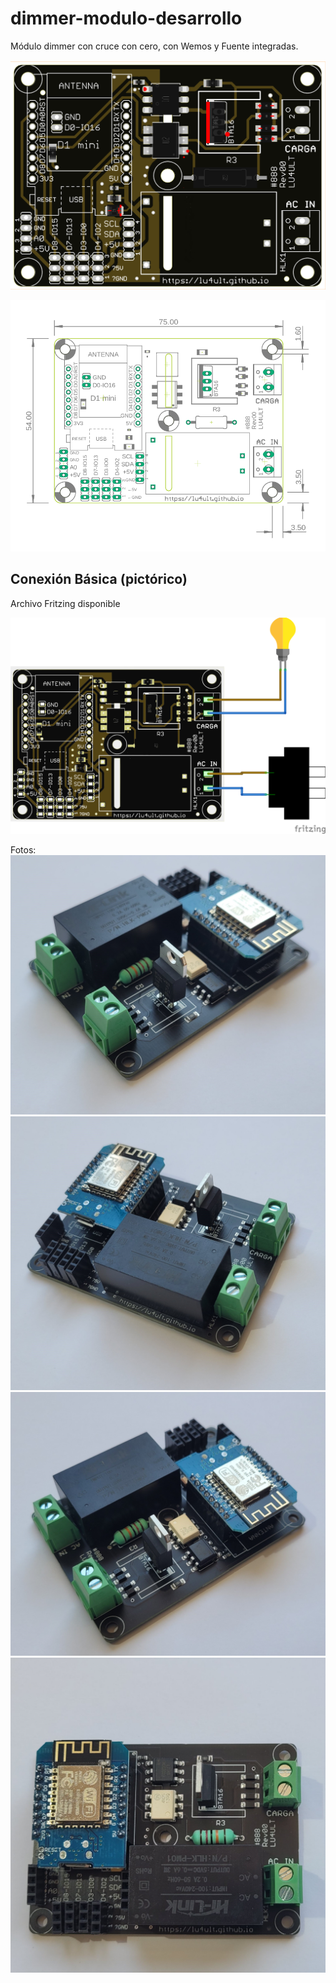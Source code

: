 # dimmer-modulo-desarrollo

Módulo dimmer con cruce con cero, con Wemos y Fuente integradas.


![diagrama pictorico](./Imagenes/pcb.png)

![diagrama dimensiones](./Imagenes/dimensiones.png)




<h2>Conexión Básica (pictórico)</h2>
Archivo Fritzing disponible

![diagrama pictorico fritzing](./Fritzing/pictorico_bb.png)


Fotos:
![Foto 1](./Fotos/1.jpg)
![Foto 2](./Fotos/2.jpg)
![Foto 3](./Fotos/3.jpg)
![Foto 4](./Fotos/4.jpg)